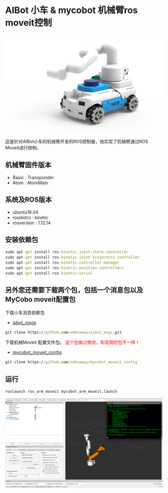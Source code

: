 # AIBot 小车 & mycobot 机械臂ros moveit控制

![mycobot](pic/aibot_arm.png)

这是针对AIBot小车的机械臂开发的ROS控制器，他实现了机械臂通过ROS Moveit进行控制。

## 机械臂固件版本

* Basic : Transponder
* Atom : AtomMain

## 系统及ROS版本

* ubuntu16.04
* rosdistro : kinetic
* rosversion : 1.12.14


## 安装依赖包

```cmd
sudo apt-get install ros-kinetic-joint-state-controller 
sudo apt-get install ros-kinetic-joint-trajectory-controller 
sudo apt-get install ros-kinetic-controller-manager
sudo apt-get install ros-kinetic-position-controllers
sudo apt-get install ros-kinetic-serial
```
## 另外您还需要下载两个包，包括一个消息包以及 MyCobo moveit配置包

下载小车消息依赖包
* [aibot_msgs](https://github.com/xmhuaway/aibot_msgs.git)

```cmd
git clone https://github.com/xmhuaway/aibot_msgs.git
```

下载机械Moveit 配置文件包。<font color='red'> 这个包做过修改，和官网的包不一样！ </font>
* [mycobot_moveit_config](https://github.com/xmhuaway/mycobot_moveit_config)

```cmd
git clone https://github.com/xmhuaway/mycobot_moveit_config
```

## 运行

```cmd
roslaunch ros_arm_moveit mycobot_arm_moveit.launch
```

![moveit](pic/mycobot_moveit.png)
